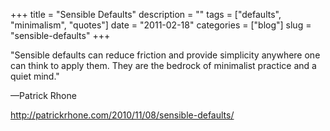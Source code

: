 +++
title = "Sensible Defaults"
description = ""
tags = ["defaults", "minimalism", "quotes"]
date = "2011-02-18"
categories = ["blog"]
slug = "sensible-defaults"
+++



  <p class="dek">"Sensible defaults can reduce friction and provide simplicity anywhere one can think to apply them. They are the bedrock of minimalist practice and a quiet mind."</p>
<p>&#8212;Patrick Rhone</p>
    
  <a href="http://patrickrhone.com/2010/11/08/sensible-defaults/">http://patrickrhone.com/2010/11/08/sensible-defaults/</a>
